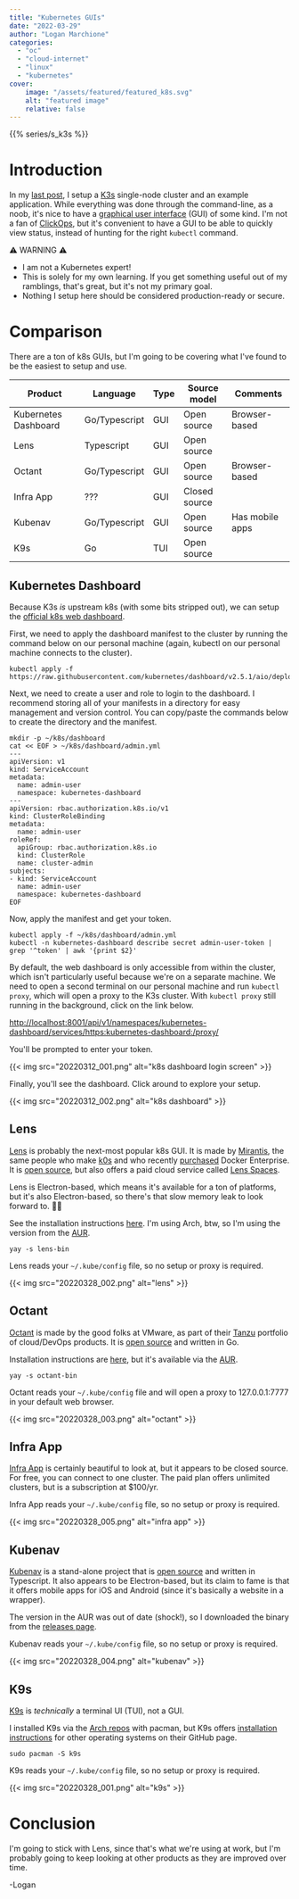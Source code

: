 ```yaml
---
title: "Kubernetes GUIs"
date: "2022-03-29"
author: "Logan Marchione"
categories:
  - "oc"
  - "cloud-internet"
  - "linux"
  - "kubernetes"
cover:
    image: "/assets/featured/featured_k8s.svg"
    alt: "featured image"
    relative: false
---
```


{{% series/s_k3s %}}

# Introduction

In my [last post](/2022/03/k3s-single-node-cluster-for-noobs/), I setup a [K3s](https://k3s.io/) single-node cluster and an example application. While everything was done through the command-line, as a noob, it's nice to have a [graphical user interface](https://en.wikipedia.org/wiki/Graphical_user_interface) (GUI) of some kind. I'm not a fan of [ClickOps](https://www.lastweekinaws.com/blog/clickops/), but it's convenient to have a GUI to be able to quickly view status, instead of hunting for the right `kubectl` command.

:warning: WARNING :warning:

- I am not a Kubernetes expert!
- This is solely for my own learning. If you get something useful out of my ramblings, that's great, but it's not my primary goal.
- Nothing I setup here should be considered production-ready or secure.

# Comparison

There are a ton of k8s GUIs, but I'm going to be covering what I've found to be the easiest to setup and use.

| Product               | Language       | Type | Source model  | Comments        |
| --------------------- | -------------- | ---- | ------------- | --------------- |
| Kubernetes Dashboard  | Go/Typescript  | GUI  | Open source   | Browser-based   |
| Lens                  | Typescript     | GUI  | Open source   |                 |
| Octant                | Go/Typescript  | GUI  | Open source   | Browser-based   |
| Infra App             | ???            | GUI  | Closed source |                 |
| Kubenav               | Go/Typescript  | GUI  | Open source   | Has mobile apps |
| K9s                   | Go             | TUI  | Open source   |                 |

## Kubernetes Dashboard

Because K3s _is_ upstream k8s (with some bits stripped out), we can setup the [official k8s web dashboard](https://kubernetes.io/docs/tasks/access-application-cluster/web-ui-dashboard/).

First, we need to apply the dashboard manifest to the cluster by running the command below on our personal machine (again, kubectl on our personal machine connects to the cluster).

```
kubectl apply -f https://raw.githubusercontent.com/kubernetes/dashboard/v2.5.1/aio/deploy/recommended.yaml
```

Next, we need to create a user and role to login to the dashboard. I recommend storing all of your manifests in a directory for easy management and version control. You can copy/paste the commands below to create the directory and the manifest.

```
mkdir -p ~/k8s/dashboard
cat << EOF > ~/k8s/dashboard/admin.yml
---
apiVersion: v1
kind: ServiceAccount
metadata:
  name: admin-user
  namespace: kubernetes-dashboard
---
apiVersion: rbac.authorization.k8s.io/v1
kind: ClusterRoleBinding
metadata:
  name: admin-user
roleRef:
  apiGroup: rbac.authorization.k8s.io
  kind: ClusterRole
  name: cluster-admin
subjects:
- kind: ServiceAccount
  name: admin-user
  namespace: kubernetes-dashboard
EOF
```

Now, apply the manifest and get your token.

```
kubectl apply -f ~/k8s/dashboard/admin.yml
kubectl -n kubernetes-dashboard describe secret admin-user-token | grep '^token' | awk '{print $2}'
```

By default, the web dashboard is only accessible from within the cluster, which isn't particularly useful because we're on a separate machine. We need to open a second terminal on our personal machine and run `kubectl proxy`, which will open a proxy to the K3s cluster. With `kubectl proxy` still running in the background, click on the link below.

[http://localhost:8001/api/v1/namespaces/kubernetes-dashboard/services/https:kubernetes-dashboard:/proxy/](http://localhost:8001/api/v1/namespaces/kubernetes-dashboard/services/https:kubernetes-dashboard:/proxy/)

You'll be prompted to enter your token.

{{< img src="20220312_001.png" alt="k8s dashboard login screen" >}}

Finally, you'll see the dashboard. Click around to explore your setup.

{{< img src="20220312_002.png" alt="k8s dashboard" >}}

## Lens

[Lens](https://k8slens.dev/) is probably the next-most popular k8s GUI. It is made by [Mirantis](https://www.mirantis.com/software/lens/), the same people who make [k0s](https://k0sproject.io/) and who recently [purchased](https://www.mirantis.com/blog/mirantis-acquires-docker-enterprise-platform-business/) Docker Enterprise. It is [open source](https://github.com/lensapp/lens), but also offers a paid cloud service called [Lens Spaces](https://k8slens.dev/spaces.html).

Lens is Electron-based, which means it's available for a ton of platforms, but it's also Electron-based, so there's that slow memory leak to look forward to. :man_shrugging:

See the installation instructions [here](https://docs.k8slens.dev/main/getting-started/). I'm using Arch, btw, so I'm using the version from the [AUR](https://aur.archlinux.org/packages/lens-bin).

```
yay -s lens-bin
```

Lens reads your `~/.kube/config` file, so no setup or proxy is required.

{{< img src="20220328_002.png" alt="lens" >}}

## Octant

[Octant](https://octant.dev/) is made by the good folks at VMware, as part of their [Tanzu](https://tanzu.vmware.com/) portfolio of cloud/DevOps products. It is [open source](https://github.com/vmware-tanzu/octant/) and written in Go.

Installation instructions are [here](https://github.com/vmware-tanzu/octant/#installation), but it's available via the [AUR](https://aur.archlinux.org/packages/octant-bin).

```
yay -s octant-bin
```

Octant reads your `~/.kube/config` file and will open a proxy to 127.0.0.1:7777 in your default web browser.

{{< img src="20220328_003.png" alt="octant" >}}

## Infra App

[Infra App](https://infra.app/) is certainly beautiful to look at, but it appears to be closed source. For free, you can connect to one cluster. The paid plan offers unlimited clusters, but is a subscription at $100/yr.

Infra App reads your `~/.kube/config` file, so no setup or proxy is required.

{{< img src="20220328_005.png" alt="infra app" >}}

## Kubenav

[Kubenav](https://kubenav.io/) is a stand-alone project that is [open source](https://github.com/kubenav/kubenav) and written in Typescript. It also appears to be Electron-based, but its claim to fame is that it offers mobile apps for iOS and Android (since it's basically a website in a wrapper).

The version in the AUR was out of date (shock!), so I downloaded the binary from the [releases page](https://github.com/kubenav/kubenav/releases).

Kubenav reads your `~/.kube/config` file, so no setup or proxy is required.

{{< img src="20220328_004.png" alt="kubenav" >}}

## K9s

[K9s](https://github.com/derailed/k9s) is _technically_ a terminal UI (TUI), not a GUI.

I installed K9s via the [Arch repos](https://archlinux.org/packages/community/x86_64/k9s/) with pacman, but K9s offers [installation instructions](https://github.com/derailed/k9s#installation) for other operating systems on their GitHub page.

```
sudo pacman -S k9s
```

K9s reads your `~/.kube/config` file, so no setup or proxy is required.

{{< img src="20220328_001.png" alt="k9s" >}}

# Conclusion

I'm going to stick with Lens, since that's what we're using at work, but I'm probably going to keep looking at other products as they are improved over time.

\-Logan
